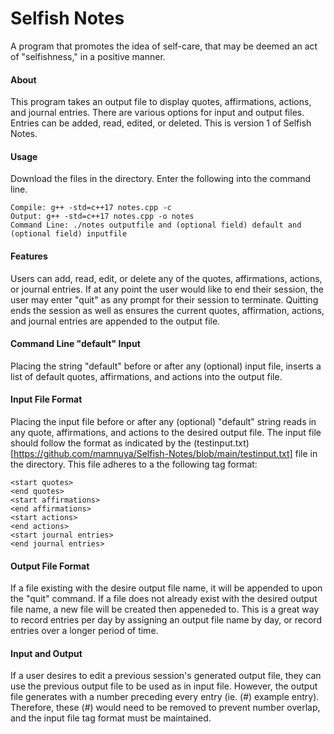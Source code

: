 # Selfish Notes
A program that promotes the idea of self-care, that may be deemed an act of "selfishness," in a positive manner.

#### About
This program takes an output file to display quotes, affirmations, actions, and journal entries. There are various options for input and output files. Entries can be added, read, edited, or deleted. This is version 1 of Selfish Notes. 

#### Usage
Download the files in the directory. Enter the following into the command line.
```
Compile: g++ -std=c++17 notes.cpp -c
Output: g++ -std=c++17 notes.cpp -o notes
Command Line: ./notes outputfile and (optional field) default and (optional field) inputfile
```
#### Features
Users can add, read, edit, or delete any of the quotes, affirmations, actions, or journal entries. If at any point the user would like to end their session, the user may enter "quit" as any prompt for their session to terminate. Quitting ends the session as well as ensures the current quotes, affirmation, actions, and journal entries are appended to the output file.

#### Command Line "default" Input
Placing the string "default" before or after any (optional) input file, inserts a list of default quotes, affirmations, and actions into the output file.

#### Input File Format
Placing the input file before or after any (optional) "default" string reads in any quote, affirmations, and actions to the desired output file. The input file should follow the format as indicated by the (testinput.txt)[https://github.com/mamnuya/Selfish-Notes/blob/main/testinput.txt] file in the directory. This file adheres to a the following tag format:
```
<start quotes>
<end quotes>
<start affirmations>
<end affirmations>
<start actions>
<end actions>
<start journal entries>
<end journal entries>
```

#### Output File Format
If a file existing with the desire output file name, it will be appended to upon the "quit" command. If a file does not already exist with the desired output file name, a new file will be created then appeneded to. This is a great way to record entries per day by assigning an output file name by day, or record entries over a longer period of time. 

#### Input and Output
If a user desires to edit a previous session's generated output file, they can use the previous output file to be used as in input file. However, the output file generates with a number preceding every entry (ie. (#) example entry). Therefore, these (#) would need to be removed to prevent number overlap, and the input file tag format must be maintained.

